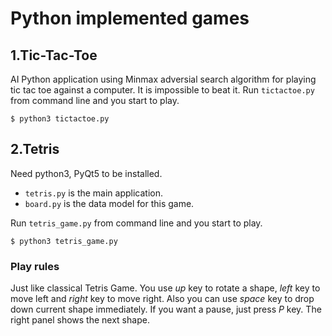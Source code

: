 # Python implemented games
## 1.Tic-Tac-Toe
AI Python application using Minmax adversial search algorithm for playing tic tac toe against a computer. It is impossible to beat it.
Run `tictactoe.py` from command line and you start to play.

```shell
$ python3 tictactoe.py
```

## 2.Tetris
Need python3, PyQt5 to be installed.

* `tetris.py` is the main application.
* `board.py` is the data model for this game.

Run `tetris_game.py` from command line and you start to play.

```shell
$ python3 tetris_game.py
```
### Play rules

Just like classical Tetris Game. You use *up* key to rotate a shape, *left* key to move left and *right* key to move right. Also you can use *space* key to drop down current shape immediately. If you want a pause, just press *P* key. The right panel shows the next shape.
